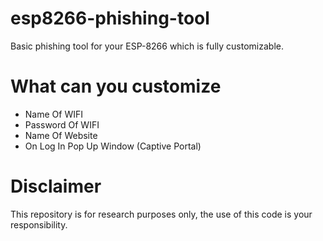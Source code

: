 # esp8266-phishing-tool
Basic phishing tool for your ESP-8266 which is fully customizable.
# What can you customize
* Name Of WIFI
* Password Of WIFI
* Name Of Website
* On Log In Pop Up Window (Captive Portal)
# Disclaimer
This repository is for research purposes only, the use of this code is your responsibility.
